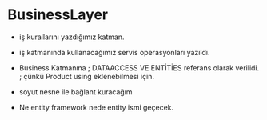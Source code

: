 # BusinessLayer

 - iş kurallarını yazdığımız katman. 

 - iş katmanında kullanacağımız servis operasyonları yazıldı.

 - Business Katmanına ; DATAACCESS VE ENTİTİES referans olarak verilidi. ;  çünkü Product using eklenebilmesi için.
 - soyut nesne ile bağlant kuracağım  
 - Ne entity framework nede entity ismi geçecek.